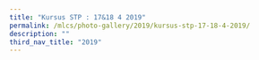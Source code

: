 ```yaml
---
title: "Kursus STP : 17&18 4 2019"
permalink: /mlcs/photo-gallery/2019/kursus-stp-17-18-4-2019/
description: ""
third_nav_title: "2019"
---
```

